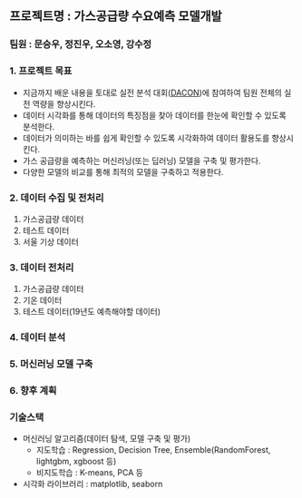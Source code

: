 ## 프로젝트명 : 가스공급량 수요예측 모델개발

### 팀원 : 문승우, 정진우, 오소영, 강수정

### 1. 프로젝트 목표
- 지금까지 배운 내용을 토대로 실전 분석 대회([DACON](https://dacon.io/competitions/official/235830/overview/description))에 참여하여 팀원 전체의 실전 역량을 향상시킨다.
- 데이터 시각화를 통해 데이터의 특징점을 찾아 데이터를 한눈에 확인할 수 있도록 분석한다.
- 데이터가 의미하는 바를 쉽게 확인할 수 있도록 시각화하여 데이터 활용도를 향상시킨다.
- 가스 공급량을 예측하는 머신러닝(또는 딥러닝) 모델을 구축 및 평가한다.
- 다양한 모델의 비교를 통해 최적의 모델을 구축하고 적용한다. 

### 2. 데이터 수집 및 전처리
1. 가스공급량 데이터 
2. 테스트 데이터
3. 서울 기상 데이터

### 3. 데이터 전처리
1. 가스공급량 데이터
2. 기온 데이터
3. 테스트 데이터(19년도 예측해야할 데이터)
 
### 4. 데이터 분석

### 5. 머신러닝 모델 구축

### 6. 향후 계획 
  
### 기술스택
- 머신러닝 알고리즘(데이터 탐색, 모델 구축 및 평가)
	- 지도학습 : Regression, Decision Tree, Ensemble(RandomForest, lightgbm, xgboost 등)
	- 비지도학습 : K-means, PCA 등
- 시각화 라이브러리 : matplotlib, seaborn

<!--
1. 주제
	- 주제 및 목표    
2. 데이터 수집 및 전처리
	- 데이터 출처
	- 데이터 수집
	- 데이터 전처리(가공) 
3. 데이터 분석
	- 분석 과정
	- 데이터 시각화 및 분석
4. 머신러닝 모델 비교
	- 모델별 공급량 예측
	- 모델별 mse
	- 모델별 캐글 점수 
5. 결론



X = train[["year", "month", "day", "hour", "weekday", "구분_int", "기온(°C)"]]
y = train["공급량"]
GridSearchCV 최적 파라미터 :  {'learning_rate': 0.01, 'max_depth': 12, 'n_estimators': 2000}
GridSearchCV 최고 정확도 : 0.9696

X = train[["month", "hour", "구분_int", "기온(°C)"]]
y = train["공급량"]
GridSearchCV 최적 파라미터 :  {'learning_rate': 0.01, 'max_depth': 12, 'n_estimators': 2000}
GridSearchCV 최고 정확도 : 0.9696
-->